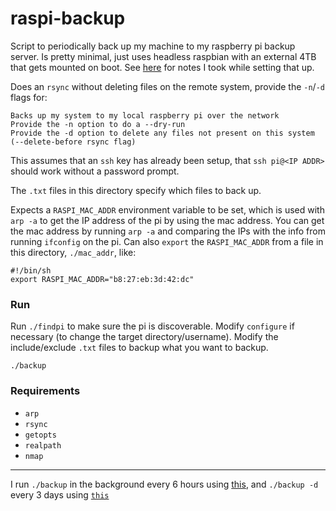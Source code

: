 # raspi-backup

Script to periodically back up my machine to my raspberry pi backup server. Is pretty minimal, just uses headless raspbian with an external 4TB that gets mounted on boot. See [here](https://exobrain.sean.fish/raspi/) for notes I took while setting that up.

Does an `rsync` without deleting files on the remote system, provide the `-n`/`-d` flags for:

```
Backs up my system to my local raspberry pi over the network
Provide the -n option to do a --dry-run
Provide the -d option to delete any files not present on this system (--delete-before rsync flag)
```

This assumes that an `ssh` key has already been setup, that `ssh pi@<IP ADDR>` should work without a password prompt.

The `.txt` files in this directory specify which files to back up.

Expects a `RASPI_MAC_ADDR` environment variable to be set, which is used with `arp -a` to get the IP address of the pi by using the mac address. You can get the mac address by running `arp -a` and comparing the IPs with the info from running `ifconfig` on the pi. Can also `export` the `RASPI_MAC_ADDR` from a file in this directory, `./mac_addr`, like:

```
#!/bin/sh
export RASPI_MAC_ADDR="b8:27:eb:3d:42:dc"
```

### Run

Run `./findpi` to make sure the pi is discoverable. Modify `configure` if necessary (to change the target directory/username). Modify the include/exclude `.txt` files to backup what you want to backup.

`./backup`

### Requirements

- `arp`
- `rsync`
- `getopts`
- `realpath`
- `nmap`

---

I run `./backup` in the background every 6 hours using [this](https://github.com/seanbreckenridge/bgproc), and `./backup -d` every 3 days using [`this`](https://sean.fish/d/housekeeping?dark)
